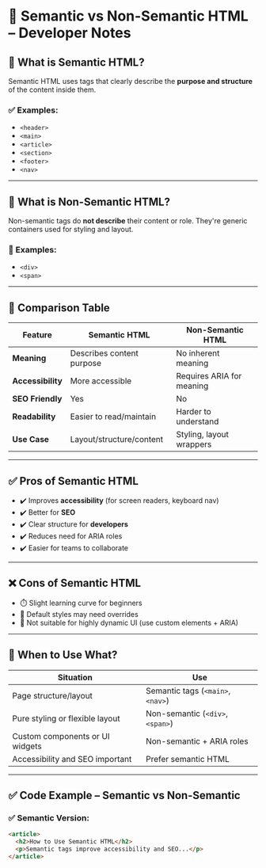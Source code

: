 # 📘 Semantic vs Non-Semantic HTML – Developer Notes

## 🔹 What is Semantic HTML?

Semantic HTML uses tags that clearly describe the **purpose and structure** of the content inside them.

### ✅ Examples:
- `<header>`
- `<main>`
- `<article>`
- `<section>`
- `<footer>`
- `<nav>`

---

## 🔹 What is Non-Semantic HTML?

Non-semantic tags do **not describe** their content or role. They're generic containers used for styling and layout.

### 🚫 Examples:
- `<div>`
- `<span>`

---

## 🧾 Comparison Table

| Feature            | Semantic HTML              | Non-Semantic HTML         |
|--------------------|----------------------------|----------------------------|
| **Meaning**        | Describes content purpose  | No inherent meaning        |
| **Accessibility**  | More accessible            | Requires ARIA for meaning  |
| **SEO Friendly**   | Yes                        | No                         |
| **Readability**    | Easier to read/maintain    | Harder to understand       |
| **Use Case**       | Layout/structure/content   | Styling, layout wrappers   |

---

## ✅ Pros of Semantic HTML

- ✔️ Improves **accessibility** (for screen readers, keyboard nav)
- ✔️ Better for **SEO**
- ✔️ Clear structure for **developers**
- ✔️ Reduces need for ARIA roles
- ✔️ Easier for teams to collaborate

---

## ❌ Cons of Semantic HTML

- ⏱️ Slight learning curve for beginners
- 🎨 Default styles may need overrides
- 📏 Not suitable for highly dynamic UI (use custom elements + ARIA)

---

## 🧠 When to Use What?

| Situation                           | Use                             |
|------------------------------------|----------------------------------|
| Page structure/layout              | Semantic tags (`<main>`, `<nav>`)|
| Pure styling or flexible layout    | Non-semantic (`<div>`, `<span>`) |
| Custom components or UI widgets    | Non-semantic + ARIA roles        |
| Accessibility and SEO important    | Prefer semantic HTML             |

---

## ✅ Code Example – Semantic vs Non-Semantic

### ✅ Semantic Version:
```html
<article>
  <h2>How to Use Semantic HTML</h2>
  <p>Semantic tags improve accessibility and SEO...</p>
</article>
